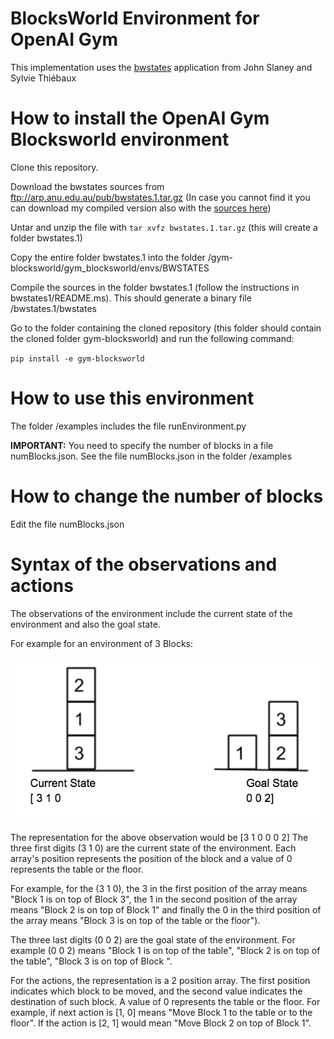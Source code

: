 # BlocksWorld Environment for OpenAI Gym

This implementation uses the [bwstates](http://users.cecs.anu.edu.au/~jks/bwstates.html) application from John Slaney and Sylvie Thiébaux 

# How to install the OpenAI Gym Blocksworld environment

Clone this repository.

Download the bwstates sources from ftp://arp.anu.edu.au/pub/bwstates.1.tar.gz (In case you cannot find it you can download my compiled version also with the [sources here](https://drive.google.com/open?id=1vtimCnD2DcxsQfElhcdAqrAwD7dS_N0q))

Untar and unzip the file with
`tar xvfz bwstates.1.tar.gz`
(this will create a folder bwstates.1)

Copy the entire folder bwstates.1 into the folder /gym-blocksworld/gym_blocksworld/envs/BWSTATES

Compile the sources in the folder bwstates.1 (follow the instructions in bwstates1/README.ms). This should generate a binary file /bwstates.1/bwstates

Go to the folder containing the cloned repository (this folder should contain the cloned folder gym-blocksworld) and run the following command:

`pip install -e gym-blocksworld`

# How to use this environment

The folder /examples includes the file runEnvironment.py 

**IMPORTANT:** You need to specify the number of blocks in a file  numBlocks.json. See the file numBlocks.json in the folder /examples

# How to change the number of blocks
Edit the file numBlocks.json

# Syntax of the observations and actions
The observations of the environment include the current state of the environment and also the goal state. 

For example for an environment of 3 Blocks:

![Blocksworld representation sample](/BW_sample.png)

The representation for the above observation would be [3 1 0 0 0 2]
The three first digits (3 1 0) are the current state of the environment. Each array's position represents the position of the block and a value of 0 represents the table or the floor.

For example, for the (3 1 0), the 3 in the first position of the array means "Block 1 is on top of Block 3", the 1 in the second position of the array means "Block 2 is on top of Block 1" and finally the 0 in the third position of the array means "Block 3 is on top of the table or the floor").

The three last digits (0 0 2) are the goal state of the environment. For example (0 0 2) means "Block 1 is on top of the table", "Block 2 is on top of the table", "Block 3 is on top of Block ".

For the actions, the representation is a 2 position array. The first position indicates which block to be moved, and the second value indicates the destination of such block. A value of 0 represents the table or the floor. For example, if next action is [1, 0] means "Move Block 1 to the table or to the floor". If the action is [2, 1] would mean "Move Block 2 on top of Block 1".
